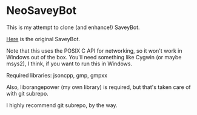 NeoSaveyBot
===========

This is my attempt to clone (and enhance!) SaveyBot.

[Here](https://github.com/Always8bit/SaveyBot/) is the original SaveyBot.


Note that this uses the POSIX C API for networking, so it won't work in
Windows out of the box.  You'll need something like Cygwin (or maybe
msys2), I think, if you want to run this in Windows.



Required libraries:  jsoncpp, gmp, gmpxx

Also, liborangepower (my own library) is required, but that's taken care of
with git subrepo.

I highly recommend git subrepo, by the way.
